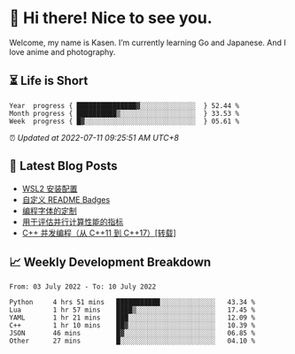<h1>👋 Hi there! Nice to see you.</h1>

Welcome, my name is Kasen. I’m currently learning Go and Japanese. And I love anime and photography.


## ⏳ Life is Short

<!-- Start of Time Progress Bar -->
``` text
Year  progress { ███████████████▓░░░░░░░░░░░░░░  } 52.44 %
Month progress { ██████████▒░░░░░░░░░░░░░░░░░░░  } 33.53 %
Week  progress { █▓░░░░░░░░░░░░░░░░░░░░░░░░░░░░  } 05.61 %
```

⏰ *Updated at 2022-07-11 09:25:51 AM UTC+8*

<!-- End of Time Progress Bar -->

## 📝 Latest Blog Posts

<!-- BLOG-POST-LIST:START -->
- [WSL2 安装配置](https://blog.imkasen.com/wsl2-config.html)
- [自定义 README Badges](https://blog.imkasen.com/custom-readme-badges.html)
- [编程字体的定制](https://blog.imkasen.com/coding-fonts-configuration.html)
- [用于评估并行计算性能的指标](https://blog.imkasen.com/parallel-performance-metrics.html)
- [C++ 并发编程（从 C++11 到 C++17）[转载]](https://blog.imkasen.com/cpp-concurrency.html)
<!-- BLOG-POST-LIST:END -->

## 📈 Weekly Development Breakdown

<!--START_SECTION:waka-->

```text
From: 03 July 2022 - To: 10 July 2022

Python     4 hrs 51 mins   ███████████░░░░░░░░░░░░░░   43.34 %
Lua        1 hr 57 mins    ████▒░░░░░░░░░░░░░░░░░░░░   17.45 %
YAML       1 hr 21 mins    ███░░░░░░░░░░░░░░░░░░░░░░   12.09 %
C++        1 hr 10 mins    ██▓░░░░░░░░░░░░░░░░░░░░░░   10.39 %
JSON       46 mins         █▓░░░░░░░░░░░░░░░░░░░░░░░   06.85 %
Other      27 mins         █░░░░░░░░░░░░░░░░░░░░░░░░   04.10 %
```

<!--END_SECTION:waka-->
